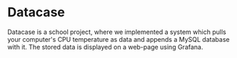 # Datacase

Datacase is a school project, where we implemented a system which pulls your computer's CPU temperature as data and appends a MySQL database with it.
The stored data is displayed on a web-page using Grafana.
